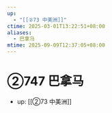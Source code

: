 ```yaml
---
up:
  - "[[②73 中美洲]]"
ctime: 2025-03-01T13:22:51+08:00
aliases:
  - 巴拿马
mtime: 2025-09-09T12:37:05+08:00
---
```


# ②747 巴拿马

- up: [[②73 中美洲]]
